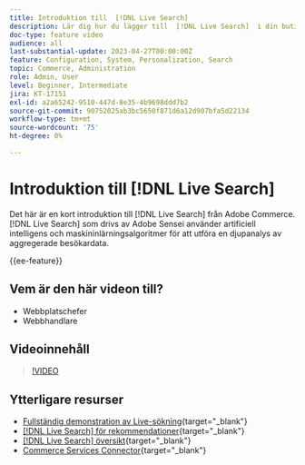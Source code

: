 ```yaml
---
title: Introduktion till  [!DNL Live Search]
description: Lär dig hur du lägger till  [!DNL Live Search]  i din butik och skapar engagerande, relevanta och personaliserade shoppingupplevelser.
doc-type: feature video
audience: all
last-substantial-update: 2023-04-27T00:00:00Z
feature: Configuration, System, Personalization, Search
topic: Commerce, Administration
role: Admin, User
level: Beginner, Intermediate
jira: KT-17151
exl-id: a2a65242-9510-447d-8e35-4b9698ddd7b2
source-git-commit: 90752025ab3bc5650f871d6a12d907bfa5d22134
workflow-type: tm+mt
source-wordcount: '75'
ht-degree: 0%

---
```


# Introduktion till [!DNL Live Search]

Det här är en kort introduktion till [!DNL Live Search] från Adobe Commerce. [!DNL Live Search] som drivs av Adobe Sensei använder artificiell intelligens och maskininlärningsalgoritmer för att utföra en djupanalys av aggregerade besökardata.

{{ee-feature}}

## Vem är den här videon till?

- Webbplatschefer
- Webbhandlare

## Videoinnehåll

>[!VIDEO](https://video.tv.adobe.com/v/3452573?learn=on&captions=swe)


## Ytterligare resurser

- [Fullständig demonstration av Live-sökning](https://experienceleague.adobe.com/docs/commerce-learn/tutorials/getting-started/capabilities/live-search-full-demonstration.html?lang=sv-SE){target="_blank"}
- [[!DNL Live Search] för rekommendationer](https://experienceleague.adobe.com/docs/commerce-learn/tutorials/marketing/live-search-recommendations.html?lang=sv-SE){target="_blank"}
- [[!DNL Live Search] översikt](https://experienceleague.adobe.com/docs/commerce-merchant-services/live-search/overview.html?lang=sv-SE){target="_blank"}
- [Commerce Services Connector](https://experienceleague.adobe.com/docs/commerce-merchant-services/user-guides/integration-services/saas.html?lang=sv-SE){target="_blank"}
